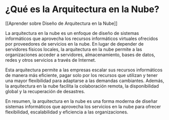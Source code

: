 # ¿Qué es la Arquitectura en la Nube?

[[Aprender sobre Diseño de Arquitectura en la Nube]]

La arquitectura en la nube es un enfoque de diseño de sistemas informáticos que aprovecha los recursos informáticos virtuales ofrecidos por proveedores de servicios en la nube. En lugar de depender de servidores físicos locales, la arquitectura en la nube permite a las organizaciones acceder a servidores, almacenamiento, bases de datos, redes y otros servicios a través de Internet.

Esta arquitectura permite a las empresas escalar sus recursos informáticos de manera más eficiente, pagar solo por los recursos que utilizan y tener una mayor flexibilidad para adaptarse a las demandas cambiantes. Además, la arquitectura en la nube facilita la colaboración remota, la disponibilidad global y la recuperación de desastres.

En resumen, la arquitectura en la nube es una forma moderna de diseñar sistemas informáticos que aprovecha los servicios en la nube para ofrecer flexibilidad, escalabilidad y eficiencia a las organizaciones.
